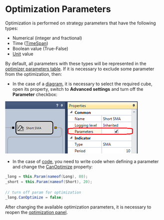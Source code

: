 # Optimization Parameters

Optimization is performed on strategy parameters that have the following types:

- Numerical (integer and fractional)
- Time ([TimeSpan](xref:System.TimeSpan))
- Boolean value (True-False)
- [Unit](../../api/trading_algorithms/unit_type.md) value

By default, all parameters with these types will be represented in the [optimizer parameters table](brute_force.md). If it is necessary to exclude some parameter from the optimization, then:

- In the case of a [diagram](../strategies/using_visual_designer.md), it is necessary to select the required cube, open its property, switch to **Advanced settings** and turn off the **Parameter** checkbox:

![Designer Optimization 01](../../../images/designer_optimization_01.png)

- In the case of [code](../strategies/using_csharp.md), you need to write code when defining a parameter and change the [CanOptimize](xref:StockSharp.Algo.Strategies.IStrategyParam.CanOptimize) property:

```cs
_long = this.Param(nameof(Long), 80);
_short = this.Param(nameof(Short), 20);
			
// turn off param for optimization
_long.CanOptimize = false;
```

After changing the available optimization parameters, it is necessary to reopen the [optimization panel](brute_force.md).